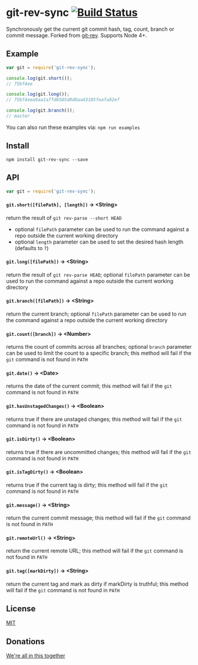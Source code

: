 git-rev-sync [![Build Status](https://travis-ci.org/kurttheviking/git-rev-sync-js.svg?branch=master)](https://travis-ci.org/kurttheviking/git-rev-sync-js)
============

Synchronously get the current git commit hash, tag, count, branch or commit message. Forked from [git-rev](https://github.com/tblobaum/git-rev). Supports Node 4+.


## Example

```js
var git = require('git-rev-sync');

console.log(git.short());
// 75bf4ee

console.log(git.long());
// 75bf4eea9aa1a7fd6505d0d0aa43105feafa92ef

console.log(git.branch());
// master
```

You can also run these examples via: `npm run examples`


## Install

`npm install git-rev-sync --save`


## API

``` js
var git = require('git-rev-sync');
```

#### `git.short([filePath], [length])` &rarr; &lt;String&gt;

return the result of `git rev-parse --short HEAD`

- optional `filePath` parameter can be used to run the command against a repo outside the current working directory
- optional `length` parameter can be used to set the desired hash length (defaults to `7`)

#### `git.long([filePath])` &rarr; &lt;String&gt;

return the result of `git rev-parse HEAD`; optional `filePath` parameter can be used to run the command against a repo outside the current working directory

#### `git.branch([filePath])` &rarr; &lt;String&gt;

return the current branch; optional `filePath` parameter can be used to run the command against a repo outside the current working directory

#### `git.count([branch])` &rarr; &lt;Number&gt;

returns the count of commits across all branches; optional `branch` parameter can be used to limit the count to a specific branch; this method will fail if the `git` command is not found in `PATH`

#### `git.date()` &rarr; &lt;Date&gt;

returns the date of the current commit; this method will fail if the `git` command is not found in `PATH`

#### `git.hasUnstagedChanges()` &rarr; &lt;Boolean&gt;

returns true if there are unstaged changes; this method will fail if the `git` command is not found in `PATH`

#### `git.isDirty()` &rarr; &lt;Boolean&gt;

returns true if there are uncommitted changes; this method will fail if the `git` command is not found in `PATH`

#### `git.isTagDirty()` &rarr; &lt;Boolean&gt;

returns true if the current tag is dirty; this method will fail if the `git` command is not found in `PATH`

#### `git.message()` &rarr; &lt;String&gt;

return the current commit message; this method will fail if the `git` command is not found in `PATH`

#### `git.remoteUrl()` &rarr; &lt;String&gt;

return the current remote URL; this method will fail if the `git` command is not found in `PATH`

#### `git.tag([markDirty])` &rarr; &lt;String&gt;

return the current tag and mark as dirty if markDirty is truthful; this method will fail if the `git` command is not found in `PATH`


## License

[MIT](https://github.com/kurttheviking/git-rev-sync/blob/master/LICENSE)


## Donations

[We're all in this together](https://cash.me/$kurttheviking)
